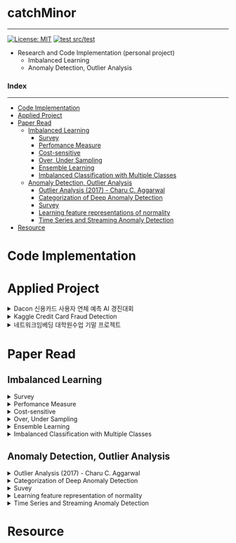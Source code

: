 # catchMinor
---
[![License: MIT](https://img.shields.io/badge/License-MIT-yellow.svg)](https://opensource.org/licenses/MIT)
[![test src/test](https://github.com/minsoo9506/catchMinor/actions/workflows/test.yaml/badge.svg)](https://github.com/minsoo9506/catchMinor/actions/workflows/test.yaml)

- Research and Code Implementation (personal project)
    - Imbalanced Learning
    - Anomaly Detection, Outlier Analysis

[여기에는 나만 보인다]: #
[To do]: #
[`Basemodel.py` 만들어서 기준 만들기]: #

### Index
---
- [Code Implementation](#code-implementation)
- [Applied Project](#applied-project)
- [Paper Read](#paper-read)
  - [Imbalanced Learning](#imbalanced-learning)
    - [Survey](#survey)
    - [Perfomance Measure](#perfomance-measure)
    - [Cost-sensitive](#cost-sensitive)
    - [Over, Under Sampling](#over-under-sampling)
    - [Ensemble Learning](#ensemble-learning)
    - [Imbalanced Classification with Multiple Classes](#imbalanced-classification-with-multiple-classes)
  - [Anomaly Detection, Outlier Analysis](#anomaly-detection-outlier-analysis)
    - [Outlier Analysis (2017) - Charu C. Aggarwal](#outlier-analysis-2017---charu-c-aggarwal)
    - [Categorization of Deep Anomaly Detection](#categorization-of-deep-anomaly-detection)
    - [Survey](#survey-1)
    - [Learning feature representations of normality](#learning-feature-representations-of-normality)
    - [Time Series and Streaming Anomaly Detection](#time-series-and-streaming-anomaly-detection)
- [Resource](#resource)

# Code Implementation

# Applied Project
<details>
  <summary>Dacon 신용카드 사용자 연체 예측 AI 경진대회</summary>

- tabular, multiple classes classification(3 classes), imbalance, logloss
- practice
  - OVO + Oversampling
  - Predict Probability Calibration
  - MetaCost
</details>
<details>
  <summary>Kaggle Credit Card Fraud Detection</summary>

- tabular, binary classification, imbalance
- practice
  - SMOTE
  - Unsupervised PCA based algorithm
</details>
<details>
  <summary>네트워크임베딩 대학원수업 기말 프로젝트</summary>

- Anomaly Detection with Graph Embedding Ensemble
  - (small size) tabular data
  - Node2Vec, PCA, Mahalanobis, LOF, Random Forest
</details>

# Paper Read

## Imbalanced Learning

<details>
  <summary>Survey</summary>

### Survey
- Learning From Imbalanced Data: open challenges and future directions (survey article 2016)
  - [`Paper Link`](https://link.springer.com/article/10.1007/s13748-016-0094-0) | `My Summary` | `My Code`

</details>

<details>
  <summary>Perfomance Measure</summary>

### Perfomance Measure
- The precision-recall plot is more informative than the ROC plot when evaluating binary classifiers on imbalanced datasets
  - [`Paper Link`](https://pubmed.ncbi.nlm.nih.gov/25738806/) | `My Summary` | `My Code`
- The Relationship Between Precision-Recall and ROC Curves
  - [`Paper Link`](https://www.biostat.wisc.edu/~page/rocpr.pdf) | `My Summary` | `My Code`
- Predicting Good Probabilities With Supervised Learning
  - [`Paper Link`](https://www.cs.cornell.edu/~alexn/papers/calibration.icml05.crc.rev3.pdf) | `My Summary` | `My Code`
- Properties and benefits of calibrated classifiers
  - [`Paper Link`](http://www.ifp.illinois.edu/~iracohen/publications/CalibrationECML2004.pdf) | `My Summary` | `My Code`
- The precision-recall plot is more informative than the ROC plot when evaluating binary classifiers on imbalanced datasets
  - [`Paper Link`](https://www.researchgate.net/publication/273155496_The_Precision-Recall_Plot_Is_More_Informative_than_the_ROC_Plot_When_Evaluating_Binary_Classifiers_on_Imbalanced_Datasets) | `My Summary` | `My Code`
- The relationship between precision-recall and ROC curves
  - [`Paper Link`](https://www.biostat.wisc.edu/~page/rocpr.pdf) | `My Summary` | `My Code`

</details>

<details>
  <summary>Cost-sensitive</summary>

### Cost-sensitive
- An optimized cost-sensitive SVM for imbalanced data learning
  - [`Paper Link`](https://webdocs.cs.ualberta.ca/~zaiane/postscript/pakdd13-1.pdf) | `My Summary` | `My Code`
- Metacost : a general method for making classifiers cost-sensitive (KDD 99)
  - [`Paper Link`](https://homes.cs.washington.edu/~pedrod/papers/kdd99.pdf) | `My Summary` | `My Code`
- The influence of class imbalance on cost-sensitive learning (IEEE 2006)
  - [`Paper Link`](https://ieeexplore.ieee.org/document/4053137) | `My Summary` | `My Code`

</details>

<details>
  <summary>Over, Under Sampling</summary>

### Over, Under Sampling
- SMOTE (2002)
  - [`Paper Link`](https://arxiv.org/pdf/1106.1813.pdf) | `My Summary` | `My Code`
- SMOTE for learning from imbalanced data : progress and challenges (2018)
  - [`Paper Link`](https://www.jair.org/index.php/jair/article/view/11192) | `My Summary` | `My Code`
- Influence of minority class instance types on SMOTE imbalanced data oversampling
  - [`Paper Link`](https://www.researchgate.net/publication/320625181_Influence_of_minority_class_instance_types_on_SMOTE_imbalanced_data_oversampling) | `My Summary` | `My Code`

</details>

<details>
  <summary>Ensemble Learning</summary>

### Ensemble Learning
- Self-paced Ensemble for Highly Imbalanced Massive Data Classification (2020)
  - [`Paper Link`](https://arxiv.org/abs/1909.03500) | `My Summary` | `My Code`

</details>

<details>
  <summary>Imbalanced Classification with Multiple Classes</summary>

### Imbalanced Classification with Multiple Classes
- Imbalanced Classification with Multiple Classes
  - Decomposition-Based Approaches
  - Ad-hoc Approaches

</details>

## Anomaly Detection, Outlier Analysis

<details>
  <summary>Outlier Analysis (2017) - Charu C. Aggarwal</summary>

### Outlier Analysis (2017) - Charu C. Aggarwal
- Chapter02 Probabilistic and Statistical Models for Outlier Detection
- Chapter03 Linear Models for Outlier Detection
    - Linear Regression, PCA, OCSVM
- Chapter04 Proximity-Based Outlier Detection
    - Distance-Based
    - Density-Based (LOF, LOCI, Histogram, Kernel Density)
- Chapter05 High-Dimensional Outlier Detection
    - Axis-Parallel subsapce
    - Generalized subspace
- Chapter06 Outlier Ensembles
    - Variance reduction
    - Bias reduction
- Chapter07 Supervised Outlier Detection
    - Cost-Sentitive (MetaCost, Weighting Method)
    - Adaptive Re-sampling (SMOTE)
    - Boosting
    - Semi-Supervision
    - Supervised Models for Unsupervised Outlier Detection
- Chapter08 Outlier Detection in Categorical, Text, and Mixed Attributed Data
- Chapter09 Time Series and Streaming Outlier Detection
    - Prediction-based Anomaly Detection
        - Univariate aase (ARIMA)
        - Multiple Time Series
        - selection method
        - PCA method
- ...

</details>

<details>
  <summary>Categorization of Deep Anomaly Detection</summary>

### Categorization of Deep Anomaly Detection
- Deep learning for feature extraction
- Learning feature representations of normality
  - Generic normality feature learning
    - AutoEncoder, GAN, Predictability Modeling, Self-Supervised classification
  - Anomaly measure-dependent feature learning
    - Distance-based classification, One-class classification measure, Clustering-based measure
- End-to-end anomaly score learning
  - Ranking model, Prior-driven model, Softmax likelihood model, End-to-end one-class classification

</details>

<details>
  <summary>Suvey</summary>

### Survey
- Deep Learning for Anomaly Detection A Review (2020)
  - [`Paper Link`](https://arxiv.org/pdf/2007.02500.pdf) | [`My Summary`](./reports/Deep%20Learning%20for%20Anomaly%20Detection%20A%20Review.md) | `My Code`
- Autoencoders (2020)
  - [`Paper Link`](https://arxiv.org/pdf/2003.05991.pdf) | `My Summary` | `My Code`

</details>

<details>
  <summary>Learning feature representation of normality</summary>

### Learning feature representations of normality
- Outlier Detection with AutoEncoder Ensemble (2017)
  - [`Paper Link`](https://saketsathe.net/downloads/autoencoder.pdf) | `My Summary` | `My Code`
- Auto-Encoding Variational Bayes (2014)
  - [`Paper Link`](https://arxiv.org/abs/1312.6114) | [`My Summary`](https://minsoo9506.github.io/07-vae/) | [`My Code`](./My%20code)
- Deep Variational Information Bottleneck (ICLR 2017)
  - [`Paper Link`](https://arxiv.org/abs/1612.00410) | [`My Summary`](https://minsoo9506.github.io/06-ib/) | `My Code`
- Extracting and Composing Robust Features with Denoising Autoencoders (2008)
  - [`Paper Link`](https://www.cs.toronto.edu/~larocheh/publications/icml-2008-denoising-autoencoders.pdf) | `My Summary` | `My Code`
- Generatice Adversarial Nets (NIPS 2014)
  - [`Paper Link`](https://papers.nips.cc/paper/2014/hash/5ca3e9b122f61f8f06494c97b1afccf3-Abstract.html) | [`My Summary`](https://minsoo9506.github.io/03-gan/) | [`My Code`](./My%20code) 
- Least Squares Generative Adversarial Networks (2016)
  - [`Paper Link`](https://arxiv.org/abs/1611.04076) | [`My Summary`](https://minsoo9506.github.io/04-lsgan/) | [`My Code`](./My%20code) 
- Adversarial Autoencoders (2016)
  - [`Paper Link`](https://arxiv.org/abs/1511.05644) | [`My Summary`](./reports/Adversarial_Autoencoders.pdf) | `My Code`
- Generative Probabilistic Novelty Detection with Adversarial Autoencoders (NIPS 2018)
  - [`Paper Link`](https://papers.nips.cc/paper/2018/file/5421e013565f7f1afa0cfe8ad87a99ab-Paper.pdf) | `My Summary`| `My Code`
- Deep Autoencoding Gaussian Mixture Model For Unsupervised Anomaly Detection (ICLR 2018)
  - [`Paper Link`](https://sites.cs.ucsb.edu/~bzong/doc/iclr18-dagmm.pdf) | [`My Summary`](./reports/DAGMM.pdf) | `My Code`
- Anomaly Detection with Robust Deep Autoencoders (KDD 2017)
  - [`Paper Link`](https://www.eecs.yorku.ca/course_archive/2017-18/F/6412/reading/kdd17p665.pdf) | `My Summary` | `My Code`

</details>

<details>
  <summary>Time Series and Streaming Anomaly Detection</summary>

### Time Series and Streaming Anomaly Detection
- Anomaly Detection In Univariate Time-Series : A Survey on the state-of-the-art
  - [`Paper Link`](https://arxiv.org/abs/2004.00433) | `My Summary` | `My Code`
- USAD : UnSupervised Anomaly Detection on multivariate time series (KDD2020)
  - [`Paper Link`](https://dl.acm.org/doi/10.1145/3394486.3403392) | [`My Summary`](./reports/USAD.pdf) | `My Code`
- Variational Attention for Sequence-to-Sequence Models (2017)
  - [`Paper Link`](https://arxiv.org/abs/1712.08207) | `My Summary` | `My Code`
- A Multimodal Anomaly Detector for Robot-Assisted Feeding Using an LSTM-based Variational Autoencoder (2017)
  - [`Paper Link`](https://arxiv.org/abs/1711.00614) | `My Summary` | `My Code`
- Outlier Detection for Time Series with Recurrent Autoencoder Ensembles (2019)
  - [`Paper Link`](https://www.ijcai.org/proceedings/2019/0378.pdf) | `My Summary` | `My Code`
- Robust Anomaly Detection for Multivariate time series through Stochastic Recurrent Neural Network (KKD 2019)
  - [`Paper Link`](https://github.com/NetManAIOps/OmniAnomaly) | `My Summary` | `My Code`
- Time Series Anomaly Detection with Multiresolution Ensemble Decoding (AAAI 2021)
  - [`Paper Link`](https://ojs.aaai.org/index.php/AAAI/article/view/17152) | `My Summary` | `My Code`
- An Improved Arima-Based Traffic Anomaly Detection Algorithm for Wireless Sensor Networks (2016)
  - [`Paper Link`](https://journals.sagepub.com/doi/pdf/10.1155/2016/9653230) | `My Summary` | `My Code`
- Time-Series Anomaly Detection Service at Microsoft (2019)
  - [`Paper Link`](https://arxiv.org/abs/1906.03821) | `My Summary` | `My Code`

</details>

# Resource

